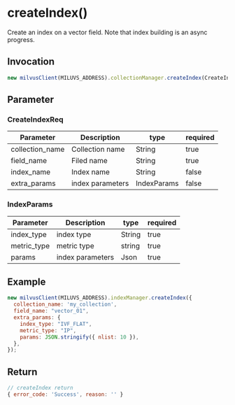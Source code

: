 # createIndex()
Create an index on a vector field. Note that index building is an async progress.

## Invocation 
```javascript
new milvusClient(MILUVS_ADDRESS).collectionManager.createIndex(CreateIndexReq);
```

## Parameter
### CreateIndexReq
| Parameter       | Description      | type                | required    |
| --------------- | ---------------- | ------------------- | ----------- |
| collection_name | Collection name  | String              | true        |
| field_name      | Filed name       | String              | true        |
| index_name      | Index name       | String              | false       |
| extra_params    | index parameters | IndexParams         | false       |

### IndexParams
| Parameter   | Description      | type   | required |
| ----------- | ---------------- | ------ | -------- |
| index_type  | index type       | String | true     |
| metric_type | metric type      | string | true     |
| params      | index parameters | Json   | true     |

## Example
```javascript
new milvusClient(MILUVS_ADDRESS).indexManager.createIndex({
  collection_name: 'my_collection',
  field_name: "vector_01",
  extra_params: {
    index_type: "IVF_FLAT",
    metric_type: "IP",
    params: JSON.stringify({ nlist: 10 }),
  },
});
```
## Return
```javascript
// createIndex return
{ error_code: 'Success', reason: '' }
```
